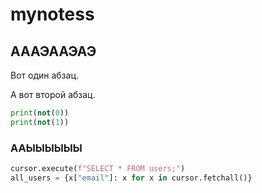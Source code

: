 # mynotess

## АААЭААЭАЭ

Вот один абзац.

А вот второй абзац.

```python
print(not(0))
print(not(1))
```

### ААЫЫЫЫЫЫ

```python
cursor.execute(f"SELECT * FROM users;")
all_users = {x["email"]: x for x in cursor.fetchall()}
```
